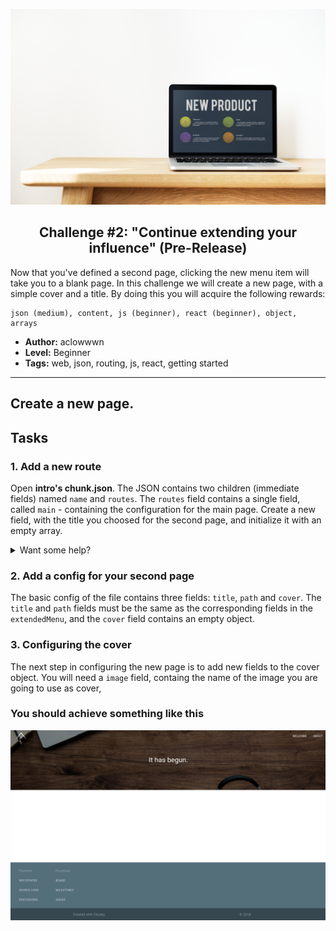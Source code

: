 <p align="center">
  <img src ="../../img/extend.jpg" />
</p>

<p align="center">
  <h2 align="center"> Challenge #2: "Continue extending your influence" (Pre-Release)</h2>
</p>

Now that you've defined a second page, clicking the new menu item will take you to a blank page. In this challenge we will create a new page, with a simple cover and a title.
By doing this you will acquire the following rewards:
```$xslt
json (medium), content, js (beginner), react (beginner), object, arrays
```


* **Author:** aclowwwn
* **Level:** Beginner
* **Tags:** web, json, routing, js, react, getting started

---

###

## Create a new page.

## Tasks

### 1. Add a new route

Open <b>intro's chunk.json</b>. The JSON contains two children (immediate fields) named `name` and `routes`. The `routes` field contains a single field, called `main` - containing the configuration for the main page. Create a new field, with the title you choosed for the second page, and initialize it with an empty array.

<details>
  <summary>Want some help?</summary>
  <br />
   <p> Watch the <i>main</i> route field very carefully: you have the name, surrounded by quotes, a semicolon and an object containing the config. Don't forget, an empty object is represnted by a pair of curly brackets. </p>
</details>

### 2. Add a config for your second page

The basic config of the file contains three fields: `title`, `path` and `cover`. The `title` and `path` fields must be the same as the corresponding fields in the `extendedMenu`, and the `cover` field contains an empty object.

### 3. Configuring the cover

The next step in configuring the new page is to add new fields to the cover object. You will need a `image` field, containg the name of the image you are going to use as cover, 


### You should achieve something like this

![final-preview][final-preview]

[final-preview]: ../../img/extend-challenge-2.png